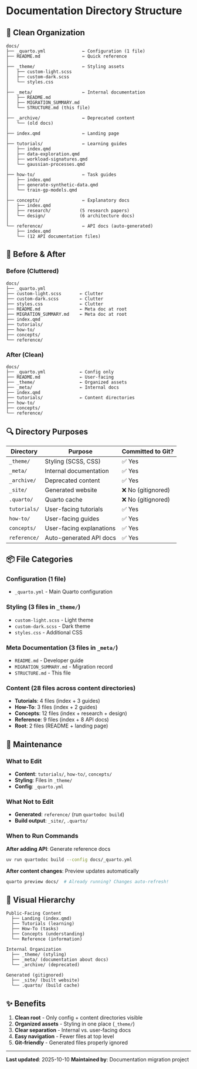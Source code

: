 # Documentation Directory Structure

## 📁 Clean Organization

```
docs/
├── _quarto.yml              ← Configuration (1 file)
├── README.md                ← Quick reference
│
├── _theme/                  ← Styling assets
│   ├── custom-light.scss
│   ├── custom-dark.scss
│   └── styles.css
│
├── _meta/                   ← Internal documentation
│   ├── README.md
│   ├── MIGRATION_SUMMARY.md
│   └── STRUCTURE.md (this file)
│
├── _archive/                ← Deprecated content
│   └── (old docs)
│
├── index.qmd                ← Landing page
│
├── tutorials/               ← Learning guides
│   ├── index.qmd
│   ├── data-exploration.qmd
│   ├── workload-signatures.qmd
│   └── gaussian-processes.qmd
│
├── how-to/                  ← Task guides
│   ├── index.qmd
│   ├── generate-synthetic-data.qmd
│   └── train-gp-models.qmd
│
├── concepts/                ← Explanatory docs
│   ├── index.qmd
│   ├── research/           (5 research papers)
│   └── design/             (6 architecture docs)
│
└── reference/               ← API docs (auto-generated)
    ├── index.qmd
    └── (12 API documentation files)
```

## 🎯 Before & After

### Before (Cluttered)
```
docs/
├── _quarto.yml
├── custom-light.scss       ← Clutter
├── custom-dark.scss        ← Clutter
├── styles.css              ← Clutter
├── README.md               ← Meta doc at root
├── MIGRATION_SUMMARY.md    ← Meta doc at root
├── index.qmd
├── tutorials/
├── how-to/
├── concepts/
└── reference/
```

### After (Clean)
```
docs/
├── _quarto.yml             ← Config only
├── README.md               ← User-facing
├── _theme/                 ← Organized assets
├── _meta/                  ← Internal docs
├── index.qmd
├── tutorials/              ← Content directories
├── how-to/
├── concepts/
└── reference/
```

## 🔍 Directory Purposes

| Directory | Purpose | Committed to Git? |
|-----------|---------|-------------------|
| `_theme/` | Styling (SCSS, CSS) | ✅ Yes |
| `_meta/` | Internal documentation | ✅ Yes |
| `_archive/` | Deprecated content | ✅ Yes |
| `_site/` | Generated website | ❌ No (gitignored) |
| `.quarto/` | Quarto cache | ❌ No (gitignored) |
| `tutorials/` | User-facing tutorials | ✅ Yes |
| `how-to/` | User-facing guides | ✅ Yes |
| `concepts/` | User-facing explanations | ✅ Yes |
| `reference/` | Auto-generated API docs | ✅ Yes |

## 📦 File Categories

### Configuration (1 file)
- `_quarto.yml` - Main Quarto configuration

### Styling (3 files in `_theme/`)
- `custom-light.scss` - Light theme
- `custom-dark.scss` - Dark theme
- `styles.css` - Additional CSS

### Meta Documentation (3 files in `_meta/`)
- `README.md` - Developer guide
- `MIGRATION_SUMMARY.md` - Migration record
- `STRUCTURE.md` - This file

### Content (28 files across content directories)
- **Tutorials**: 4 files (index + 3 guides)
- **How-To**: 3 files (index + 2 guides)
- **Concepts**: 12 files (index + research + design)
- **Reference**: 9 files (index + 8 API docs)
- **Root**: 2 files (README + landing page)

## 🧹 Maintenance

### What to Edit
- **Content**: `tutorials/`, `how-to/`, `concepts/`
- **Styling**: Files in `_theme/`
- **Config**: `_quarto.yml`

### What Not to Edit
- **Generated**: `reference/` (run `quartodoc build`)
- **Build output**: `_site/`, `.quarto/`

### When to Run Commands

**After adding API**: Generate reference docs
```bash
uv run quartodoc build --config docs/_quarto.yml
```

**After content changes**: Preview updates automatically
```bash
quarto preview docs/  # Already running? Changes auto-refresh!
```

## 🎨 Visual Hierarchy

```
Public-Facing Content
  ├── Landing (index.qmd)
  ├── Tutorials (learning)
  ├── How-To (tasks)
  ├── Concepts (understanding)
  └── Reference (information)

Internal Organization
  ├── _theme/ (styling)
  ├── _meta/ (documentation about docs)
  └── _archive/ (deprecated)

Generated (gitignored)
  ├── _site/ (built website)
  └── .quarto/ (build cache)
```

## ✨ Benefits

1. **Clean root** - Only config + content directories visible
2. **Organized assets** - Styling in one place (`_theme/`)
3. **Clear separation** - Internal vs. user-facing docs
4. **Easy navigation** - Fewer files at top level
5. **Git-friendly** - Generated files properly ignored

---

**Last updated**: 2025-10-10
**Maintained by**: Documentation migration project
